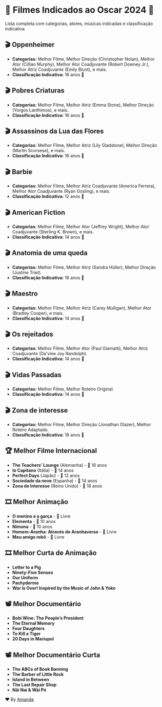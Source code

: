 # 🎥 Filmes Indicados ao Oscar 2024 🌟
Lista completa com categorias, atores, músicas indicadas e classificação indicativa.

## 🎬 Oppenheimer
- **Categorias:** Melhor Filme, Melhor Direção (Christopher Nolan), Melhor Ator (Cillian Murphy), Melhor Ator Coadjuvante (Robert Downey Jr.), Melhor Atriz Coadjuvante (Emily Blunt), e mais.
- **Classificação Indicativa:** 16 anos 🎫

## 🎬 Pobres Criaturas
- **Categorias:** Melhor Filme, Melhor Atriz (Emma Stone), Melhor Direção (Yorgos Lanthimos), e mais.
- **Classificação Indicativa:** 16 anos 🎫

## 🎬 Assassinos da Lua das Flores
- **Categorias:** Melhor Filme, Melhor Atriz (Lily Gladstone), Melhor Direção (Martin Scorsese), e mais.
- **Classificação Indicativa:** 16 anos 🎫

## 🎬 Barbie
- **Categorias:** Melhor Filme, Melhor Atriz Coadjuvante (America Ferrera), Melhor Ator Coadjuvante (Ryan Gosling), e mais.
- **Classificação Indicativa:** 12 anos 🎫

## 🎬 American Fiction
- **Categorias:** Melhor Filme, Melhor Ator (Jeffrey Wright), Melhor Ator Coadjuvante (Sterling K. Brown), e mais.
- **Classificação Indicativa:** 14 anos 🎫

## 🎬 Anatomia de uma queda
- **Categorias:** Melhor Filme, Melhor Atriz (Sandra Hüller), Melhor Direção (Justine Triet).
- **Classificação Indicativa:** 16 anos 🎫

## 🎬 Maestro
- **Categorias:** Melhor Filme, Melhor Atriz (Carey Mulligan), Melhor Ator (Bradley Cooper), e mais.
- **Classificação Indicativa:** 14 anos 🎫

## 🎬 Os rejeitados
- **Categorias:** Melhor Filme, Melhor Ator (Paul Giamatti), Melhor Atriz Coadjuvante (Da'vine Joy Randolph).
- **Classificação Indicativa:** 14 anos 🎫

## 🎬 Vidas Passadas
- **Categorias:** Melhor Filme, Melhor Roteiro Original.
- **Classificação Indicativa:** 14 anos 🎫

## 🎬 Zona de interesse
- **Categorias:** Melhor Filme, Melhor Direção (Jonathan Glazer), Melhor Roteiro Adaptado.
- **Classificação Indicativa:** 18 anos 🎫

## 🏆 Melhor Filme Internacional
- **The Teachers’ Lounge** (Alemanha) - 🎫 16 anos
- **Io Capitano** (Itália) - 🎫 14 anos
- **Perfect Days** (Japão) - 🎫 12 anos
- **Sociedade da neve** (Espanha) - 🎫 14 anos
- **Zona de Interesse** (Reino Unido) - 🎫 18 anos

## 🎞️ Melhor Animação
- **O menino e a garça** - 🎫 Livre
- **Elementa** - 🎫 10 anos
- **Nimona** - 🎫 10 anos
- **Homem-Aranha: Através do Aranhaverso** - 🎫 Livre
- **Meu amigo robô** - 🎫 Livre

## 🎞️ Melhor Curta de Animação
- **Letter to a Pig**
- **Ninety-Five Senses**
- **Our Uniform**
- **Pachyderme**
- **War Is Over! Inspired by the Music of John & Yoko**

## 📽️ Melhor Documentário
- **Bobi Wine: The People’s President**
- **The Eternal Memory**
- **Four Daughters**
- **To Kill a Tiger**
- **20 Days in Mariupol**

## 📽️ Melhor Documentário Curta
- **The ABCs of Book Banning**
- **The Barber of Little Rock**
- **Island in Between**
- **The Last Repair Shop**
- **Nǎi Nai & Wài Pó**

❤️ By [Amanda](https://github.com/madukisp)